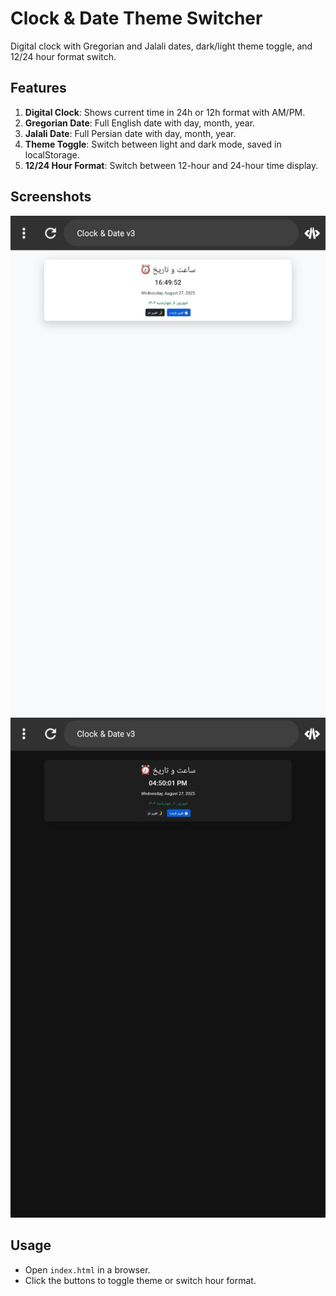 # Clock & Date Theme Switcher

Digital clock with Gregorian and Jalali dates, dark/light theme toggle, and 12/24 hour format switch.

## Features
1. **Digital Clock**: Shows current time in 24h or 12h format with AM/PM.
2. **Gregorian Date**: Full English date with day, month, year.
3. **Jalali Date**: Full Persian date with day, month, year.
4. **Theme Toggle**: Switch between light and dark mode, saved in localStorage.
5. **12/24 Hour Format**: Switch between 12-hour and 24-hour time display.

## Screenshots
![Light Theme](screenshot-themeLight.png)
![Dark Theme](screenshot.themeDark.png)

## Usage
- Open `index.html` in a browser.
- Click the buttons to toggle theme or switch hour format.
